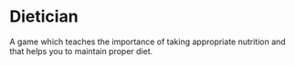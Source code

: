 # Dietician
A game which teaches the importance of taking appropriate nutrition and that helps you to maintain proper diet.

